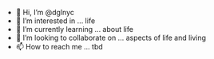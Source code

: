- 👋 Hi, I’m @dglnyc
- 👀 I’m interested in ... life
- 🌱 I’m currently learning ... about life
- 💞️ I’m looking to collaborate on ... aspects of life and living
- 📫 How to reach me ... tbd

<!---
dglnyc/dglnyc is a ✨ special ✨ repository because its `README.md` (this file) appears on your GitHub profile.
You can click the Preview link to take a look at your changes.
--->
